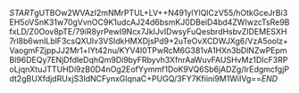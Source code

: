 $START$gUTBOw2WVAzI2mNMrPTUL+LV++N491ylYlQlCzV55/hOtkGceJrBi3EH5oVSnK31w70gVvnOC9K1udcAJ24d6bsmKJ0DBeiD4bd4ZWIwzcTsRe9BfxLD/Z0Oov8pTE/79iR8yrPewI9Ncx7JklJvIDwsyFuQesbrdHsbvZIDEMESXH7rl8b6wnILblF3csQXUlv3VSldkHMXDjsPd9+2uTeOvXCDWJXg6/VzA5oolz+VaogmFZjppJJ2Mr1+lYt42nu/KYV4I0TPwRcM6G381vA1HXn3bDlNZwPEpmBl96DEQy7ENjDfdleDqhQm9Di9byFRbyvh3XfnrAaWuvFAUSHvMz1DIcF3RPoLjqnXtuJTTUHDi9zB0D4nOg2EofYymmf1DoK9VQ6Sb6jADZg/IrEdgmcfgjPdt2gBUXfdjdRUxjS3ldNCFynxGlqnaC+PUGQ/3FY7Kfiini9M1WiIVg==$END$